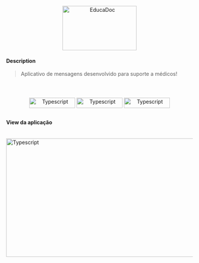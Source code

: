 <div align="center"><br>
  <img align="center" alt="EducaDoc" height="120" width="200" src="https://cdn.discordapp.com/attachments/901928078748557315/989334714651398144/logo_educadoc.png">
</div>


<h4>Description</h4>
<blockquote>
<p>Aplicativo de mensagens desenvolvido para suporte a médicos!</p>
</blockquote>

#

<div align="center"><br>
  <img align="center" alt="Typescript" height="28" width="124" src="https://img.shields.io/badge/TypeScript-007ACC?style=for-the-badge&logo=typescript&logoColor=white">
  <img align="center" alt="Typescript" height="28" width="124" src="https://img.shields.io/badge/JavaScript-F7DF1E?style=for-the-badge&logo=javascript&logoColor=black">
  <img align="center" alt="Typescript" height="28" width="124" src="https://img.shields.io/badge/React_Native-20232A?style=for-the-badge&logo=react&logoColor=61DAFB">
</div>

##

<h4>View da aplicação</h4>
<div style="display: inline_block"><br>
  <img align="center" alt="Typescript" height="320" width="614" src="https://media.discordapp.net/attachments/901928078748557315/989336023056134144/educadoc_mockup_app.png">
</div>
